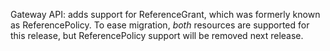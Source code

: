 Gateway API: adds support for ReferenceGrant, which was formerly known as ReferencePolicy. To ease migration, _both_ resources are supported for this release, but ReferencePolicy support will be removed next release.
